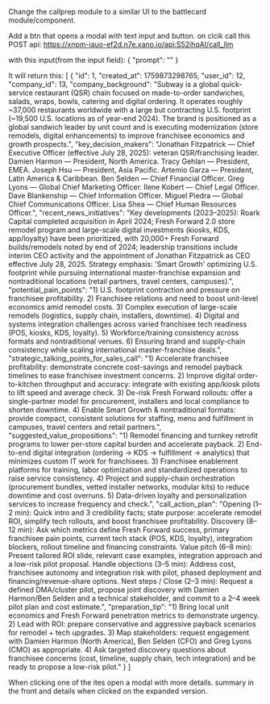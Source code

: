 Change the callprep module to a similar UI to the battlecard module/component.

Add a btn that opens a modal with text input and button. on clcik call this POST api: https://xnpm-iauo-ef2d.n7e.xano.io/api:S52ihqAl/call_llm

with this input(from the input field): {
  "prompt": ""
}

It will return this: [
  {
    "id": 1,
    "created_at": 1759873298765,
    "user_id": 12,
    "company_id": 13,
    "company_background": "Subway is a global quick-service restaurant (QSR) chain focused on made-to-order sandwiches, salads, wraps, bowls, catering and digital ordering. It operates roughly ~37,000 restaurants worldwide with a large but contracting U.S. footprint (~19,500 U.S. locations as of year-end 2024). The brand is positioned as a global sandwich leader by unit count and is executing modernization (store remodels, digital enhancements) to improve franchisee economics and growth prospects.",
    "key_decision_makers": "Jonathan Fitzpatrick — Chief Executive Officer (effective July 28, 2025): veteran QSR/franchising leader. Damien Harmon — President, North America. Tracy Gehlan — President, EMEA. Joseph Hsu — President, Asia Pacific. Artemio Garza — President, Latin America & Caribbean. Ben Selden — Chief Financial Officer. Greg Lyons — Global Chief Marketing Officer. Ilene Kobert — Chief Legal Officer. Dave Blankenship — Chief Information Officer. Miguel Piedra — Global Chief Communications Officer. Lisa Shea — Chief Human Resources Officer.",
    "recent_news_initiatives": "Key developments (2023–2025): Roark Capital completed acquisition in April 2024; Fresh Forward 2.0 store remodel program and large-scale digital investments (kiosks, KDS, app/loyalty) have been prioritized, with 20,000+ Fresh Forward builds/remodels noted by end of 2024; leadership transitions include interim CEO activity and the appointment of Jonathan Fitzpatrick as CEO effective July 28, 2025. Strategy emphasis: 'Smart Growth' optimizing U.S. footprint while pursuing international master-franchise expansion and nontraditional locations (retail partners, travel centers, campuses).",
    "potential_pain_points": "1) U.S. footprint contraction and pressure on franchisee profitability. 2) Franchisee relations and need to boost unit-level economics amid remodel costs. 3) Complex execution of large-scale remodels (logistics, supply chain, installers, downtime). 4) Digital and systems integration challenges across varied franchisee tech readiness (POS, kiosks, KDS, loyalty). 5) Workforce/training consistency across formats and nontraditional venues. 6) Ensuring brand and supply-chain consistency while scaling international master-franchise deals.",
    "strategic_talking_points_for_sales_call": "1) Accelerate franchisee profitability: demonstrate concrete cost-savings and remodel payback timelines to ease franchisee investment concerns. 2) Improve digital order-to-kitchen throughput and accuracy: integrate with existing app/kiosk pilots to lift speed and average check. 3) De-risk Fresh Forward rollouts: offer a single-partner model for procurement, installers and local compliance to shorten downtime. 4) Enable Smart Growth & nontraditional formats: provide compact, consistent solutions for staffing, menu and fulfillment in campuses, travel centers and retail partners.",
    "suggested_value_propositions": "1) Remodel financing and turnkey retrofit programs to lower per-store capital burden and accelerate payback. 2) End-to-end digital integration (ordering → KDS → fulfillment → analytics) that minimizes custom IT work for franchisees. 3) Franchisee enablement platforms for training, labor optimization and standardized operations to raise service consistency. 4) Project and supply-chain orchestration (procurement bundles, vetted installer networks, modular kits) to reduce downtime and cost overruns. 5) Data-driven loyalty and personalization services to increase frequency and check.",
    "call_action_plan": "Opening (1–2 min): Quick intro and 3 credibility facts; state purpose: accelerate remodel ROI, simplify tech rollouts, and boost franchisee profitability. Discovery (8–12 min): Ask which metrics define Fresh Forward success, primary franchisee pain points, current tech stack (POS, KDS, loyalty), integration blockers, rollout timeline and financing constraints. Value pitch (6–8 min): Present tailored ROI slide, relevant case examples, integration approach and a low-risk pilot proposal. Handle objections (3–5 min): Address cost, franchisee autonomy and integration risk with pilot, phased deployment and financing/revenue-share options. Next steps / Close (2–3 min): Request a defined DMA/cluster pilot, propose joint discovery with Damien Harmon/Ben Selden and a technical stakeholder, and commit to a 2–4 week pilot plan and cost estimate.",
    "preparation_tip": "1) Bring local unit economics and Fresh Forward penetration metrics to demonstrate urgency. 2) Lead with ROI: prepare conservative and aggressive payback scenarios for remodel + tech upgrades. 3) Map stakeholders: request engagement with Damien Harmon (North America), Ben Selden (CFO) and Greg Lyons (CMO) as appropriate. 4) Ask targeted discovery questions about franchisee concerns (cost, timeline, supply chain, tech integration) and be ready to propose a low-risk pilot."
  }
]

When clicking one of the ites open a modal with more details. summary in the front and details when clicked on the expanded version.